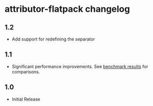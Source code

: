 # attributor-flatpack changelog

## 1.2

* Add support for redefining the separator 

## 1.1

* Significant performance improvements. See [benchmark results](benchmark/output.txt) for comparisons.

## 1.0

* Initial Release
